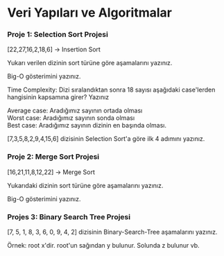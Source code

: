 # Veri Yapıları ve Algoritmalar

### Proje 1: Selection Sort Projesi

  [22,27,16,2,18,6] -> Insertion Sort

  Yukarı verilen dizinin sort türüne göre aşamalarını yazınız.

  Big-O gösterimini yazınız.

  Time Complexity: Dizi sıralandıktan sonra 18 sayısı aşağıdaki case'lerden hangisinin kapsamına girer? Yazınız

  Average case: Aradığımız sayının ortada olması
  <br>
  Worst case: Aradığımız sayının sonda olması
  <br>
  Best case: Aradığımız sayının dizinin en başında olması.


  [7,3,5,8,2,9,4,15,6] dizisinin Selection Sort'a göre ilk 4 adımını yazınız.

### Proje 2: Merge Sort Projesi
[16,21,11,8,12,22] -> Merge Sort

Yukarıdaki dizinin sort türüne göre aşamalarını yazınız.

Big-O gösterimini yazınız.

### Projes 3: Binary Search Tree Projesi
[7, 5, 1, 8, 3, 6, 0, 9, 4, 2] dizisinin Binary-Search-Tree aşamalarını yazınız.

Örnek: root x'dir. root'un sağından y bulunur. Solunda z bulunur vb.
